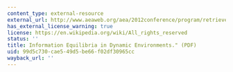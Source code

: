 ```yaml
---
content_type: external-resource
external_url: http://www.aeaweb.org/aea/2012conference/program/retrieve.php?pdfid=402
has_external_license_warning: true
license: https://en.wikipedia.org/wiki/All_rights_reserved
status: ''
title: Information Equilibria in Dynamic Environments." (PDF)
uid: 99d5c730-cae5-49d5-be66-f02df30965cc
wayback_url: ''
---
```

